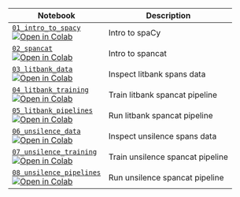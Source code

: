 | Notebook                                                                                                        | Description                      |
| --------------------------------------------------------------------------------------------------------------- | -------------------------------- |
| [`01_intro_to_spacy`][01_intro_to_spacy]<br />[![Open in Colab][colab]][01_intro_to_spacy_colab]                | Intro to spaCy                   |
| [`02_spancat`][02_spancat]<br />[![Open in Colab][colab]][02_spancat_colab]                                     | Intro to spancat                 |
| [`03_litbank_data`][03_litbank_data]<br />[![Open in Colab][colab]][03_litbank_data_colab]                      | Inspect litbank spans data       |
| [`04_litbank_training`][04_litbank_training]<br />[![Open in Colab][colab]][04_litbank_training_colab]          | Train litbank spancat pipeline   |
| [`05_litbank_pipelines`][05_litbank_pipelines]<br />[![Open in Colab][colab]][05_litbank_pipelines_colab]       | Run litbank spancat pipeline     |
| [`06_unsilence_data`][06_unsilence_data]<br />[![Open in Colab][colab]][06_unsilence_data_colab]                | Inspect unsilence spans data     |
| [`07_unsilence_training`][07_unsilence_training]<br />[![Open in Colab][colab]][07_unsilence_training_colab]    | Train unsilence spancat pipeline |
| [`08_unsilence_pipelines`][08_unsilence_pipelines]<br />[![Open in Colab][colab]][08_unsilence_pipelines_colab] | Run unsilence spancat pipeline   |

[colab]:
  https://gistcdn.githack.com/ines/dcf354aa71a7665ae19871d7fd14a4e0/raw/461fc1f61a7bc5860f943cd4b6bcfabb8c8906e7/colab-badge.svg
[01_intro_to_spacy]: 01_intro_to_spacy.ipynb
[01_intro_to_spacy_colab]:
  https://colab.research.google.com/github/adrianeboyd/workshop-dh2023/blob/main/notebooks/01_intro_to_spacy.ipynb
[02_spancat]: 02_spancat.ipynb
[02_spancat_colab]:
  https://colab.research.google.com/github/adrianeboyd/workshop-dh2023/blob/main/notebooks/02_spancat.ipynb
[03_litbank_data]: 03_litbank_data.ipynb
[03_litbank_data_colab]:
  https://colab.research.google.com/github/adrianeboyd/workshop-dh2023/blob/main/notebooks/03_litbank_data.ipynb
[04_litbank_training]: 04_litbank_training.ipynb
[04_litbank_training_colab]:
  https://colab.research.google.com/github/adrianeboyd/workshop-dh2023/blob/main/notebooks/04_litbank_training.ipynb
[05_litbank_pipelines]: 05_litbank_pipelines.ipynb
[05_litbank_pipelines_colab]:
  https://colab.research.google.com/github/adrianeboyd/workshop-dh2023/blob/main/notebooks/05_litbank_pipelines.ipynb
[06_unsilence_data]: 06_unsilence_data.ipynb
[06_unsilence_data_colab]:
  https://colab.research.google.com/github/adrianeboyd/workshop-dh2023/blob/main/notebooks/06_unsilence_data.ipynb
[07_unsilence_training]: 07_unsilence_training.ipynb
[07_unsilence_training_colab]:
  https://colab.research.google.com/github/adrianeboyd/workshop-dh2023/blob/main/notebooks/07_unsilence_training.ipynb
[08_unsilence_pipelines]: 08_unsilence_pipelines.ipynb
[08_unsilence_pipelines_colab]:
  https://colab.research.google.com/github/adrianeboyd/workshop-dh2023/blob/main/notebooks/08_unsilence_pipelines.ipynb
